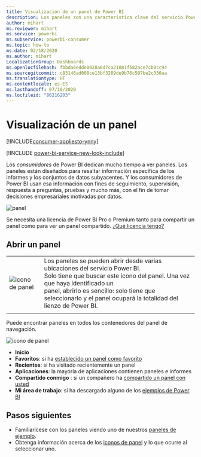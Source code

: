 ```yaml
---
title: Visualización de un panel de Power BI
description: Los paneles son una característica clave del servicio Power BI. Obtenga información sobre cómo abrir y ver un panel.
author: mihart
ms.reviewer: mihart
ms.service: powerbi
ms.subservice: powerbi-consumer
ms.topic: how-to
ms.date: 02/18/2020
ms.author: mihart
LocalizationGroup: Dashboards
ms.openlocfilehash: fbbda6edde0028a6d7ca21081f582ace7cb0cc94
ms.sourcegitcommit: c83146ad008ce13bf3289de9b76c507be2c330aa
ms.translationtype: HT
ms.contentlocale: es-ES
ms.lasthandoff: 07/10/2020
ms.locfileid: "86216203"
---
```

# <a name="view-a-dashboard"></a>Visualización de un panel

[!INCLUDE[consumer-appliesto-ynny](../includes/consumer-appliesto-ynny.md)]

[!INCLUDE [power-bi-service-new-look-include](../includes/power-bi-service-new-look-include.md)]

Los *consumidores* de Power BI dedican mucho tiempo a ver paneles. Los paneles están diseñados para resaltar información específica de los informes y los conjuntos de datos subyacentes. Y los consumidores de Power BI usan esa información con fines de seguimiento, supervisión, respuesta a preguntas, pruebas y mucho más, con el fin de tomar decisiones empresariales motivadas por datos.

![panel](media/end-user-dashboard-open/power-bi-new-dash-new.png)


Se necesita una licencia de Power BI Pro o Premium tanto para compartir un panel como para ver un panel compartido. [¿Qué licencia tengo?](end-user-license.md) 

## <a name="open-a-dashboard"></a>Abrir un panel



|              |         |
|------------|--------------------------------|
|![icono de panel](media/end-user-dashboard-open/power-bi-dashboard-icon.png)      |Los paneles se pueden abrir desde varias ubicaciones del servicio Power BI. <br> Solo tiene que buscar este icono del panel. Una vez que haya identificado un <br>panel, abrirlo es sencillo: solo tiene que seleccionarlo y el panel ocupará la totalidad del lienzo de Power BI. |
|                    |          |



Puede encontrar paneles en todos los contenedores del panel de navegación. 

![icono de panel](media/end-user-dashboard-open/power-bi-open-dashboards.gif)

- **Inicio** 
- **Favoritos**: si ha [establecido un panel como favorito](end-user-favorite.md)
- **Recientes**: si ha visitado recientemente un panel
- **Aplicaciones**: la mayoría de aplicaciones contienen paneles e informes
- **Compartido conmigo** : si un compañero ha [compartido un panel con usted](end-user-shared-with-me.md)
- **Mi área de trabajo**: si ha descargado alguno de los [ejemplos de Power BI](../create-reports/sample-datasets.md)



## <a name="next-steps"></a>Pasos siguientes
* Familiarícese con los paneles viendo uno de nuestros [paneles de ejemplo](../create-reports/sample-tutorial-connect-to-the-samples.md).    
* Obtenga información acerca de los [iconos de panel](end-user-tiles.md) y lo que ocurre al seleccionar uno.
